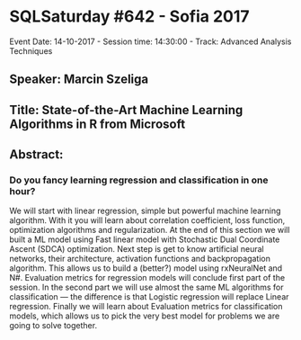 # SQLSaturday #642 - Sofia 2017
Event Date: 14-10-2017 - Session time: 14:30:00 - Track: Advanced Analysis Techniques
## Speaker: Marcin Szeliga
## Title: State-of-the-Art Machine Learning Algorithms in R from Microsoft
## Abstract:
### Do you fancy learning regression and classification in one hour? 
We will start with linear regression, simple but powerful machine learning algorithm. With it you will learn about correlation coefficient, loss function, optimization algorithms and regularization. At the end of this section we will built a ML model using Fast linear model with Stochastic Dual Coordinate Ascent (SDCA) optimization.
Next step is get to know artificial neural networks, their architecture, activation functions and backpropagation algorithm. This allows us to build a (better?) model using rxNeuralNet and N#.
Evaluation metrics for regression models will conclude first part of the session.
In the second part we will use almost the same ML algorithms for classification — the difference is that Logistic regression will replace Linear regression. Finally we will learn about Evaluation metrics for classification models, which allows us to pick the very best model for problems we are going to solve together.
